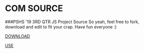 # COM SOURCE
###PSHS '19 3RD QTR JS Project Source
So yeah, feel free to fork, download and edit to fit your crap. Have fun everyone :)

[DOWNLOAD](https://github.com/CoevHQ/comsource/archive/master.zip)

[USE]( https://coevhq.github.io )
